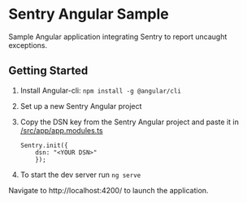 # Sentry Angular Sample

Sample Angular application integrating Sentry to report uncaught exceptions.

## Getting Started
1. Install Angular-cli:
```npm install -g @angular/cli```

2. Set up a new Sentry Angular project  

3. Copy the DSN key from the Sentry Angular project and paste it in [/src/app/app.modules.ts](https://github.com/idosun/sentry-angular-sample/blob/4da28e3d3672dbd086a8b3234d82ef6ea2871f87/src/app/app.module.ts#L10)

    ```
    Sentry.init({
        dsn: "<YOUR DSN>"
        });
    ```

4. To start the dev server run 
```ng serve```

Navigate to http://localhost:4200/ to launch the application.
